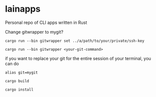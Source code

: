 # lainapps
Personal repo of CLI apps written in Rust


Change gitwrapper to mygit?

`cargo run --bin gitwrapper set ../a/path/to/your/private/ssh-key`

`cargo run --bin gitwrapper <your-git-command>`

if you want to replace your git for the entire session of your terminal, you can do 

`alias git=mygit`

`cargo build`

`cargo install`
